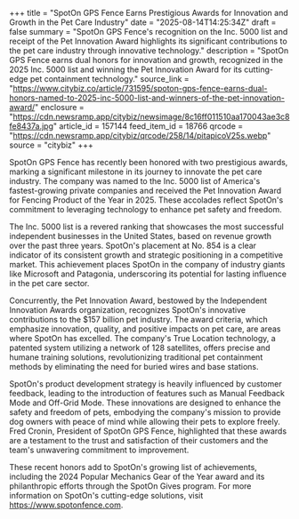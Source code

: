 +++
title = "SpotOn GPS Fence Earns Prestigious Awards for Innovation and Growth in the Pet Care Industry"
date = "2025-08-14T14:25:34Z"
draft = false
summary = "SpotOn GPS Fence's recognition on the Inc. 5000 list and receipt of the Pet Innovation Award highlights its significant contributions to the pet care industry through innovative technology."
description = "SpotOn GPS Fence earns dual honors for innovation and growth, recognized in the 2025 Inc. 5000 list and winning the Pet Innovation Award for its cutting-edge pet containment technology."
source_link = "https://www.citybiz.co/article/731595/spoton-gps-fence-earns-dual-honors-named-to-2025-inc-5000-list-and-winners-of-the-pet-innovation-award/"
enclosure = "https://cdn.newsramp.app/citybiz/newsimage/8c16ff011510aa170043ae3c8fe8437a.jpg"
article_id = 157144
feed_item_id = 18766
qrcode = "https://cdn.newsramp.app/citybiz/qrcode/258/14/pitapicoV25s.webp"
source = "citybiz"
+++

<p>SpotOn GPS Fence has recently been honored with two prestigious awards, marking a significant milestone in its journey to innovate the pet care industry. The company was named to the Inc. 5000 list of America's fastest-growing private companies and received the Pet Innovation Award for Fencing Product of the Year in 2025. These accolades reflect SpotOn's commitment to leveraging technology to enhance pet safety and freedom.</p><p>The Inc. 5000 list is a revered ranking that showcases the most successful independent businesses in the United States, based on revenue growth over the past three years. SpotOn's placement at No. 854 is a clear indicator of its consistent growth and strategic positioning in a competitive market. This achievement places SpotOn in the company of industry giants like Microsoft and Patagonia, underscoring its potential for lasting influence in the pet care sector.</p><p>Concurrently, the Pet Innovation Award, bestowed by the Independent Innovation Awards organization, recognizes SpotOn's innovative contributions to the $157 billion pet industry. The award criteria, which emphasize innovation, quality, and positive impacts on pet care, are areas where SpotOn has excelled. The company's True Location technology, a patented system utilizing a network of 128 satellites, offers precise and humane training solutions, revolutionizing traditional pet containment methods by eliminating the need for buried wires and base stations.</p><p>SpotOn's product development strategy is heavily influenced by customer feedback, leading to the introduction of features such as Manual Feedback Mode and Off-Grid Mode. These innovations are designed to enhance the safety and freedom of pets, embodying the company's mission to provide dog owners with peace of mind while allowing their pets to explore freely. Fred Cronin, President of SpotOn GPS Fence, highlighted that these awards are a testament to the trust and satisfaction of their customers and the team's unwavering commitment to improvement.</p><p>These recent honors add to SpotOn's growing list of achievements, including the 2024 Popular Mechanics Gear of the Year award and its philanthropic efforts through the SpotOn Gives program. For more information on SpotOn's cutting-edge solutions, visit <a href='https://www.spotonfence.com' rel='nofollow' target='_blank'>https://www.spotonfence.com</a>.</p>